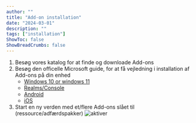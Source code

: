 ```yaml
---
author: ""
title: "Add-on installation"
date: "2024-03-01"
description: ""
tags: ["installation"]
ShowToc: false
ShowBreadCrumbs: false
---
```

1) Besøg vores katalog for at finde og downloade Add-ons
2) Besøg den officelle Microsoft guide, for at få vejledning i installation af Add-ons på din enhed
    * [Windows 10 or windows 11](https://learn.microsoft.com/en-us/minecraft/creator/documents/gettingstarted?view=minecraft-bedrock-stable&tabs=Windows10#installing-add-on-instructions)
    * [Realms/Console](https://learn.microsoft.com/en-us/minecraft/creator/documents/gettingstarted?view=minecraft-bedrock-stable&tabs=realms#installing-add-on-instructions)
    * [Android](https://learn.microsoft.com/en-us/minecraft/creator/documents/gettingstarted?view=minecraft-bedrock-stable&tabs=android#installing-add-on-instructions)
    * [iOS](https://learn.microsoft.com/en-us/minecraft/creator/documents/gettingstarted?view=minecraft-bedrock-stable&tabs=iOS#installing-add-on-instructions)
3) Start en ny verden med et/flere Add-ons slået til (ressource/adfærdspakker)
![aktiver](../../activate_resource_pack_dk.png)
